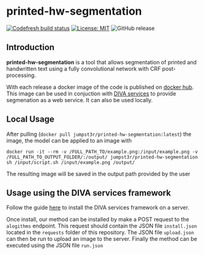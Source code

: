 # printed-hw-segmentation

[![Codefresh build status]( https://g.codefresh.io/api/badges/pipeline/jumpst3r/Jumpst3r%2FBscThesis%2FBuildTestPush?branch=production&key=eyJhbGciOiJIUzI1NiJ9.NWNhYTQwZDAyYTE1MmZmMGQ2Y2FjOGM1.t3CzjCcStPDcqAcTi1nh8zpYB_E3tQmnemqSgDTbyQM&type=cf-1)]( https://g.codefresh.io/pipelines/BuildTestPush/builds?repoOwner=Jumpst3r&repoName=printed-hw-segmentation&serviceName=Jumpst3r%2Fprinted-hw-segmentation&filter=trigger:build~Build;branch:production;pipeline:5caa428088545f2b9e9e45e9~BuildTestPush) [![License: MIT](https://img.shields.io/badge/License-MIT-yellow.svg)](https://opensource.org/licenses/MIT) ![GitHub release](https://img.shields.io/github/release/jumpst3r/printed-hw-segmentation.svg)



## Introduction

**printed-hw-segmentation** is a tool that allows segmentation of printed and handwritten text using a fully convolutional network with CRF post-processing.

With each release a docker image of the code is published on [docker hub](https://cloud.docker.com/repository/docker/jumpst3r/printed-hw-segmentation). This image can be used in conjuction with [DIVA services](https://github.com/lunactic/DIVAServices) to provide segmenation as a web service. It can also be used locally.

## Local Usage

After pulling (`docker pull jumpst3r/printed-hw-segmentation:latest`) the image, the model can be applied to an image with 

`docker run -it --rm -v /FULL_PATH_TO/example.png:/input/example.png -v /FULL_PATH_TO_OUTPUT_FOLDER/:/output/ jumpst3r/printed-hw-segmentation sh /input/script.sh /input/example.png /output/`

The resulting image will be saved in the output path provided by the user

## Usage using the DIVA services framework

Follow the guide [here](https://lunactic.github.io/DIVAServicesweb/articles/installation/) to install the DIVA services framework on a server.

Once install, our method can be installed by make a POST request to the `alogithms` endpoint. This request should contain the JSON file `install.json` located in the `requests` folder of this repository. The JSON file `upload.json` can then be run to upload an image to the server. Finally the method can be executed using the JSON file `run.json` 
